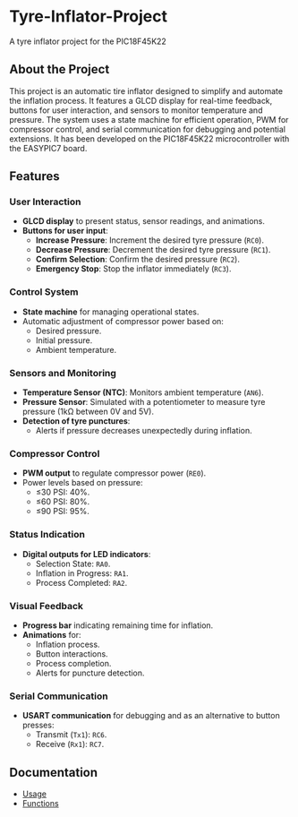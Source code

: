 # Tyre-Inflator-Project
A tyre inflator project for the PIC18F45K22

## About the Project
This project is an automatic tire inflator designed to simplify and automate the inflation process. It features a GLCD display for real-time feedback, buttons for user interaction, and sensors to monitor temperature and pressure. The system uses a state machine for efficient operation, PWM for compressor control, and serial communication for debugging and potential extensions. It has been developed on the PIC18F45K22 microcontroller with the EASYPIC7 board.

## Features
### User Interaction
- **GLCD display** to present status, sensor readings, and animations.
- **Buttons for user input**:
  - **Increase Pressure**: Increment the desired tyre pressure (`RC0`).
  - **Decrease Pressure**: Decrement the desired tyre pressure (`RC1`).
  - **Confirm Selection**: Confirm the desired pressure (`RC2`).
  - **Emergency Stop**: Stop the inflator immediately (`RC3`).

### Control System
- **State machine** for managing operational states.
- Automatic adjustment of compressor power based on:
  - Desired pressure.
  - Initial pressure.
  - Ambient temperature.

### Sensors and Monitoring
- **Temperature Sensor (NTC)**: Monitors ambient temperature (`AN6`).
- **Pressure Sensor**: Simulated with a potentiometer to measure tyre pressure (1kΩ between 0V and 5V).
- **Detection of tyre punctures**:
  - Alerts if pressure decreases unexpectedly during inflation.

### Compressor Control
- **PWM output** to regulate compressor power (`RE0`).
- Power levels based on pressure:
  - ≤30 PSI: 40%.
  - ≤60 PSI: 80%.
  - ≤90 PSI: 95%.

### Status Indication
- **Digital outputs for LED indicators**:
  - Selection State: `RA0`.
  - Inflation in Progress: `RA1`.
  - Process Completed: `RA2`.

### Visual Feedback
- **Progress bar** indicating remaining time for inflation.
- **Animations** for:
  - Inflation process.
  - Button interactions.
  - Process completion.
  - Alerts for puncture detection.

### Serial Communication
- **USART communication** for debugging and as an alternative to button presses:
  - Transmit (`Tx1`): `RC6`.
  - Receive (`Rx1`): `RC7`.

## Documentation
- [Usage](docs/usage.md)
- [Functions](docs/Functions/)
